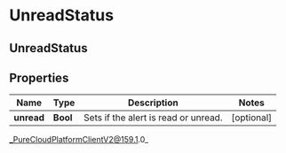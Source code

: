 # UnreadStatus

## UnreadStatus

## Properties

|Name | Type | Description | Notes|
|------------ | ------------- | ------------- | -------------|
| **unread** | **Bool** | Sets if the alert is read or unread. | [optional] |



_PureCloudPlatformClientV2@159.1.0_
